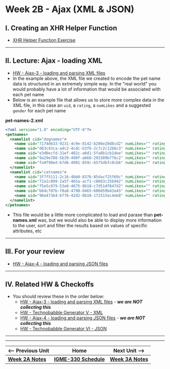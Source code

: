 # Week 2B - Ajax (XML & JSON)

## I. Creating an XHR Helper Function

- [XHR Helper Function Exercise](https://github.com/tonethar/IGME-330-Master/blob/master/notes/HW-xhr-helper-function.md)

<hr>
  
## II. Lecture: Ajax - loading XML

- [HW - Ajax-3 - loading and parsing XML files](https://github.com/tonethar/IGME-330-Master/blob/master/notes/HW-ajax-3.md)
- In the example above, the XML file we created to encode the pet name data is structured in an extremely simple way. In the "real world" you would probably have a lot of information that would be associated with each pet name
- Below is an example file that allows us to store more complex data in the XML file, in this case an `uid`, a `rating`, a `numLikes` and a suggested `gender` for each pet name

**pet-names-2.xml**
```xml
<?xml version="1.0" encoding="UTF-8"?>
<petnames>
  <namelist cid="dognames">
  	<name uid="7174d633-9231-4c9e-8142-b206e20d8cd2" numLikes="" rating="5" gender="female">Bella</name>
  	<name uid="d63c43ca-adc2-4cdc-b3f6-2c7c2c12b6c3" numLikes="" rating="5" gender="female">Luna</name>
  	<name uid="e3d0ecfd-31ef-482c-a0d1-5fa6b1cb1dee" numLikes="" rating="4" gender="both">Charlie</name>
  	<name uid="9a29e788-5b39-490f-a666-293309b776c2" numLikes="" rating="4" gender="female">Lucy</name>
  	<name uid="fa9f90ed-b7d6-4901-859c-6575dbfc0cb6" numLikes="" rating="3" gender="both">Cooper</name>
  </namelist>
  <namelist cid="catnames">
  	<name uid="3f7f5111-2c16-4bb0-8376-85dacf25f69c" numLikes="" rating="5" gender="male">Oliver</name>
  	<name uid="72a1c899-2a5f-465a-acf1-c8663c25b942" numLikes="" rating="5" gender="male">Leo</name>
  	<name uid="f5e5c879-53e6-4675-8b18-c7d51df847d2" numLikes="" rating="4" gender="both">Milo</name>
  	<name uid="b64cf07b-f8a8-4798-8465-686659b43a45" numLikes="" rating="4" gender="both">Charlie</name>
  	<name uid="96e473b4-6776-42d2-8b10-172515ec4eb8" numLikes="" rating="5" gender="both">Simba</name>
  </namelist>
</petnames>
```

- This file would be a little more complicated to load and parase than **pet-names.xml** was, but we would also be able to display more information to the user, sort and filter the results based on values of specific attributes, etc

<hr>

## III. For your review

- [HW - Ajax-4 - loading and parsing JSON files](https://github.com/tonethar/IGME-330-Master/blob/master/notes/HW-ajax-4.md)

<hr>

## IV. Related HW & Checkoffs
- You should review these in the order below:
  - [HW - Ajax-3 - loading and parsing XML files](https://github.com/tonethar/IGME-330-Master/blob/master/notes/HW-ajax-3.md) - ***we are NOT collecting this***
  - [HW - Technobabble Generator V - XML](https://github.com/tonethar/IGME-330-Master/blob/master/notes/HW-technobabble-5.md)
  - [HW - Ajax-4 - loading and parsing JSON files](https://github.com/tonethar/IGME-330-Master/blob/master/notes/HW-ajax-4.md) - ***we are NOT collecting this***
  - [HW - Technobabble Generator VI - JSON](https://github.com/tonethar/IGME-330-Master/blob/master/notes/HW-technobabble-6.md)


<hr><hr>

| <-- Previous Unit | Home | Next Unit -->
| --- | --- | --- 
| [**Week 2A Notes**](02A.md)     |  [**IGME-330 Schedule**](../schedule.md) | [**Week 3A Notes**](03A.md) 
